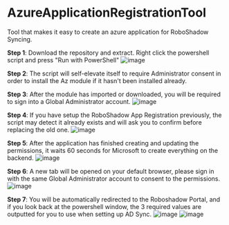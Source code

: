 # AzureApplicationRegistrationTool
Tool that makes it easy to create an azure application for RoboShadow Syncing.

**Step 1**:
Download the repository and extract.
Right click the powershell script and press "Run with PowerShell"
![image](https://user-images.githubusercontent.com/77623363/170296943-a985ba23-f982-4005-9fba-4ecd4da1b846.png)

**Step 2**:
The script will self-elevate itself to require Administrator consent in order to install the Az module if it hasn't been installed already.

**Step 3**:
After the module has imported or downloaded, you will be required to sign into a Global Administrator account.
![image](https://user-images.githubusercontent.com/77623363/170297333-55d092ca-a3be-46a2-900f-e08deac7c084.png)

**Step 4**:
If you have setup the RoboShadow App Registration previously, the script may detect it already exists and will ask you to confirm before replacing the old one.
![image](https://user-images.githubusercontent.com/77623363/170297568-52328157-469d-482a-aa80-ccc71b54f924.png)

**Step 5**:
After the application has finished creating and updating the permissions, it waits 60 seconds for Microsoft to create everything on the backend.
![image](https://user-images.githubusercontent.com/77623363/170297768-702fb678-688e-4688-9c98-922baafee750.png)

**Step 6**:
A new tab will be opened on your default browser, please sign in with the same Global Administrator account to consent to the permissions.
![image](https://user-images.githubusercontent.com/77623363/170298020-bce72e3e-d5a5-4870-8950-be6f645c9c1c.png)

**Step 7**:
You will be automatically redirected to the Roboshadow Portal, and if you look back at the powershell window, the 3 required values are outputted for you to use when setting up AD Sync.
![image](https://user-images.githubusercontent.com/77623363/170298243-73faf97e-bfe1-4cde-bb7b-b0b1b63c5a62.png)
![image](https://user-images.githubusercontent.com/77623363/170298495-445de3d1-7afa-460f-9c4b-23e1ea439360.png)
